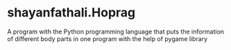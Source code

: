 # shayanfathali.Hoprag
A program with the Python programming language that puts the information of different body parts in one program with the help of pygame library

